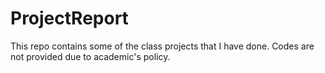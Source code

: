# ProjectReport
This repo contains some of the class projects that I have done. Codes are not provided due to academic's policy. 
